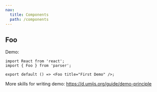 ```yaml
---
nav:
  title: Components
  path: /components
---
```


## Foo

Demo:

```tsx
import React from 'react';
import { Foo } from 'parser';

export default () => <Foo title="First Demo" />;
```

More skills for writing demo: https://d.umijs.org/guide/demo-principle
